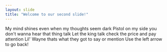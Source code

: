 ```yaml
---
layout: slide
title: "Welcome to our second slide!"
---
```

My mind shines even when my thoughts seem dark
Pistol on my side you don't wanna hear that thing talk
Let the king talk check the price and pay attention
Lil' Wayne thats what they got to say or mention
Use the left arrow to go back!
